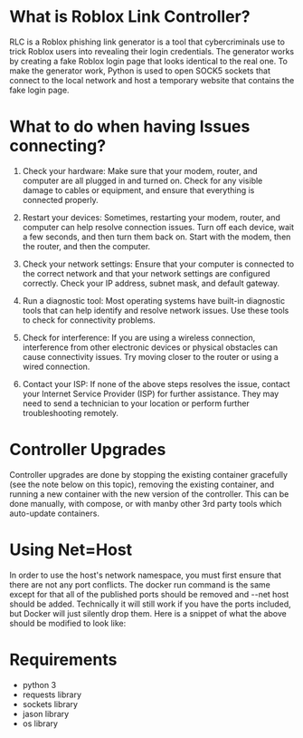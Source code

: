 # What is Roblox Link Controller?

RLC is a Roblox phishing link generator is a tool that cybercriminals use to trick Roblox users into revealing their login credentials. The generator works by creating a fake Roblox login page that looks identical to the real one. To make the generator work, Python is used to open SOCK5 sockets that connect to the local network and host a temporary website that contains the fake login page.

# What to do when having Issues connecting?

1. Check your hardware: Make sure that your modem, router, and computer are all plugged in and turned on. Check for any visible damage to cables or equipment, and ensure that everything is connected properly.

2. Restart your devices: Sometimes, restarting your modem, router, and computer can help resolve connection issues. Turn off each device, wait a few seconds, and then turn them back on. Start with the modem, then the router, and then the computer.

3. Check your network settings: Ensure that your computer is connected to the correct network and that your network settings are configured correctly. Check your IP address, subnet mask, and default gateway.

4. Run a diagnostic tool: Most operating systems have built-in diagnostic tools that can help identify and resolve network issues. Use these tools to check for connectivity problems.

5. Check for interference: If you are using a wireless connection, interference from other electronic devices or physical obstacles can cause connectivity issues. Try moving closer to the router or using a wired connection.

6. Contact your ISP: If none of the above steps resolves the issue, contact your Internet Service Provider (ISP) for further assistance. They may need to send a technician to your location or perform further troubleshooting remotely.

# Controller Upgrades 

Controller upgrades are done by stopping the existing container gracefully (see the note below on this topic), removing the existing container, and running a new container with the new version of the controller. This can be done manually, with compose, or with manby other 3rd party tools which auto-update containers.

# Using Net=Host

In order to use the host's network namespace, you must first ensure that there are not any port conflicts. The docker run command is the same except for that all of the published ports should be removed and --net host should be added. Technically it will still work if you have the ports included, but Docker will just silently drop them. Here is a snippet of what the above should be modified to look like:


# Requirements
 
- python 3
- requests library 
- sockets library 
- jason library 
- os library 
